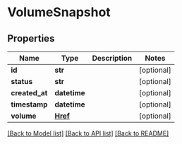 # VolumeSnapshot


## Properties
Name | Type | Description | Notes
------------ | ------------- | ------------- | -------------
**id** | **str** |  | [optional] 
**status** | **str** |  | [optional] 
**created_at** | **datetime** |  | [optional] 
**timestamp** | **datetime** |  | [optional] 
**volume** | [**Href**](Href.md) |  | [optional] 

[[Back to Model list]](../README.md#documentation-for-models) [[Back to API list]](../README.md#documentation-for-api-endpoints) [[Back to README]](../README.md)



